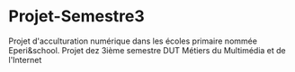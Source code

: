 # Projet-Semestre3
Projet d'acculturation numérique dans les écoles primaire nommée Eperi&amp;school. Projet dez 3ième semestre DUT Métiers du Multimédia et de l'Internet

